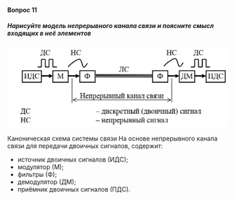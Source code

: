 #### Вопрос 11

##### Нарисуйте модель непрерывного канала связи и поясните смысл входящих в неё элементов	

![image-20220618191940223](Answer_1_11/image-20220618191940223.png)

Каноническая схема системы связи Ha основе непрерывного канала связи для передачи двоичных сигналов, содержит:

* источник двоичных сигналов (ИДС);
* модулятор (М); 
* фильтры (Ф);
* демодулятор (ДМ); 
* приёмник двоичных сигналов (ПДС). 